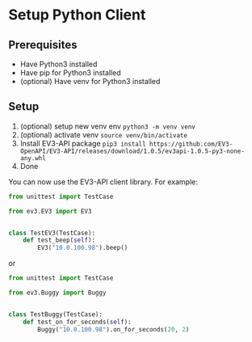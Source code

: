 # Setup Python Client

## Prerequisites

- Have Python3 installed
- Have pip for Python3 installed
- (optional) Have venv for Python3 installed

## Setup

1. (optional) setup new venv env `python3 -m venv venv`
2. (optional) activate venv `source venv/bin/activate`
3. Install EV3-API package `pip3 install https://github.com/EV3-OpenAPI/EV3-API/releases/download/1.0.5/ev3api-1.0.5-py3-none-any.whl`
4. Done

You can now use the EV3-API client library. For example:

```python
from unittest import TestCase

from ev3.EV3 import EV3


class TestEV3(TestCase):
    def test_beep(self):
        EV3("10.0.100.98").beep()
```

or

```python
from unittest import TestCase

from ev3.Buggy import Buggy


class TestBuggy(TestCase):
    def test_on_for_seconds(self):
        Buggy("10.0.100.98").on_for_seconds(20, 2)
```

